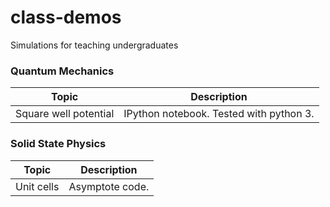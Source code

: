 # class-demos
Simulations for teaching undergraduates


### Quantum Mechanics

| Topic |	Description |
| ----- | ----------- |
| Square well potential |	IPython notebook. Tested with python 3. |

### Solid State Physics
| Topic |	Description |
| ----- | ----------- |
| Unit cells |	Asymptote code. |
